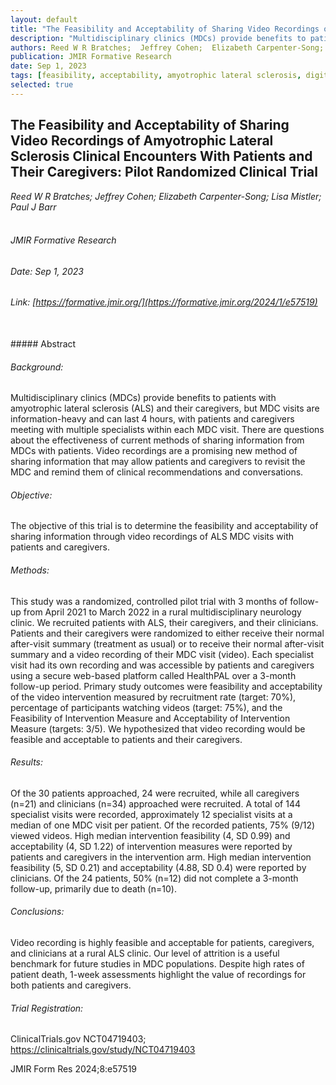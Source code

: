 ```yaml
---
layout: default
title: "The Feasibility and Acceptability of Sharing Video Recordings of Amyotrophic Lateral Sclerosis Clinical Encounters With Patients and Their Caregivers: Pilot Randomized Clinical Trial"
description: "Multidisciplinary clinics (MDCs) provide benefits to patients with amyotrophic lateral sclerosis (ALS) and their caregivers, but MDC visits are information-heavy and can last 4 hours, with patients and caregivers meeting with multiple specialists within each MDC visit. There are questions about the effectiveness of current methods of sharing information from MDCs with patients. Video recordings are a promising new method of sharing information that may allow patients and caregivers to revisit the MDC and remind them of clinical recommendations and conversations."
authors: Reed W R Bratches;  Jeffrey Cohen;  Elizabeth Carpenter-Song;  Lisa Mistler;  Paul J Barr
publication: JMIR Formative Research
date: Sep 1, 2023
tags: [feasibility, acceptability, amyotrophic lateral sclerosis, digital intervention, ALS, video recording]
selected: true
---
```


## The Feasibility and Acceptability of Sharing Video Recordings of Amyotrophic Lateral Sclerosis Clinical Encounters With Patients and Their Caregivers: Pilot Randomized Clinical Trial
_Reed W R Bratches;  Jeffrey Cohen;  Elizabeth Carpenter-Song;  Lisa Mistler;  Paul J Barr_
<br>
<br>
###### JMIR Formative Research

###### Date: Sep 1, 2023

###### Link: [https://formative.jmir.org/](https://formative.jmir.org/2024/1/e57519)
<br>
##### Abstract

###### Background:

Multidisciplinary clinics (MDCs) provide benefits to patients with amyotrophic lateral sclerosis (ALS) and their caregivers, but MDC visits are information-heavy and can last 4 hours, with patients and caregivers meeting with multiple specialists within each MDC visit. There are questions about the effectiveness of current methods of sharing information from MDCs with patients. Video recordings are a promising new method of sharing information that may allow patients and caregivers to revisit the MDC and remind them of clinical recommendations and conversations.

###### Objective:

The objective of this trial is to determine the feasibility and acceptability of sharing information through video recordings of ALS MDC visits with patients and caregivers.

###### Methods:

This study was a randomized, controlled pilot trial with 3 months of follow-up from April 2021 to March 2022 in a rural multidisciplinary neurology clinic. We recruited patients with ALS, their caregivers, and their clinicians. Patients and their caregivers were randomized to either receive their normal after-visit summary (treatment as usual) or to receive their normal after-visit summary and a video recording of their MDC visit (video). Each specialist visit had its own recording and was accessible by patients and caregivers using a secure web-based platform called HealthPAL over a 3-month follow-up period. Primary study outcomes were feasibility and acceptability of the video intervention measured by recruitment rate (target: 70%), percentage of participants watching videos (target: 75%), and the Feasibility of Intervention Measure and Acceptability of Intervention Measure (targets: 3/5). We hypothesized that video recording would be feasible and acceptable to patients and their caregivers.

###### Results:

Of the 30 patients approached, 24 were recruited, while all caregivers (n=21) and clinicians (n=34) approached were recruited. A total of 144 specialist visits were recorded, approximately 12 specialist visits at a median of one MDC visit per patient. Of the recorded patients, 75% (9/12) viewed videos. High median intervention feasibility (4, SD 0.99) and acceptability (4, SD 1.22) of intervention measures were reported by patients and caregivers in the intervention arm. High median intervention feasibility (5, SD 0.21) and acceptability (4.88, SD 0.4) were reported by clinicians. Of the 24 patients, 50% (n=12) did not complete a 3-month follow-up, primarily due to death (n=10).

###### Conclusions:

Video recording is highly feasible and acceptable for patients, caregivers, and clinicians at a rural ALS clinic. Our level of attrition is a useful benchmark for future studies in MDC populations. Despite high rates of patient death, 1-week assessments highlight the value of recordings for both patients and caregivers.

###### Trial Registration:

ClinicalTrials.gov NCT04719403; https://clinicaltrials.gov/study/NCT04719403

JMIR Form Res 2024;8:e57519
